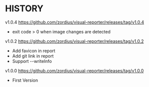 HISTORY
=======

v1.0.4 https://github.com/zordius/visual-reporter/releases/tag/v1.0.4
 * exit code > 0 when image changes are detected

v1.0.2 https://github.com/zordius/visual-reporter/releases/tag/v1.0.2
 * Add favicon in report
 * Add git link in report
 * Support --writeInfo

v1.0.0 https://github.com/zordius/visual-reporter/releases/tag/v1.0.0
 * First Version
